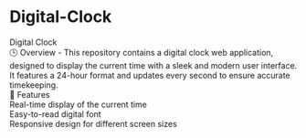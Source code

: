 # Digital-Clock
Digital Clock
<br>
🕒 Overview - This repository contains a digital clock web application, designed to display the current time with a sleek and modern user interface. It features a 24-hour format and updates every second to ensure accurate timekeeping.
<br>
🔧 Features
<br>
Real-time display of the current time
<br>
Easy-to-read digital font
<br>
Responsive design for different screen sizes
